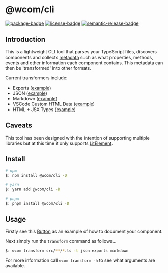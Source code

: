 # @wcom/cli

[![package-badge]][package]
[![license-badge]][license]
[![semantic-release-badge]][semantic-release]

[package]: https://www.npmjs.com/package/@wcom/cli
[package-badge]: https://img.shields.io/npm/v/@wcom/cli
[license]: https://github.com/mihar-22/wcom-cli/blob/main/LICENSE
[license-badge]: https://img.shields.io/github/license/mihar-22/wcom-cli
[semantic-release]: https://github.com/semantic-release/semantic-release
[semantic-release-badge]: https://img.shields.io/badge/%20%20%F0%9F%93%A6%F0%9F%9A%80-semantic--release-e10079.svg

## Introduction

This is a lightweight CLI tool that parses your TypeScript files, discovers components and
collects [metadata](./src/discover/ComponentMeta.ts) such as what properties, methods, events and
other information each component contains. This metadata can then be 'transformed' into other formats.

Current transformers include:

- Exports ([example](https://github.com/mihar-22/wcom-lit-test/blob/main/src/components/index.ts))
- JSON ([example](https://github.com/mihar-22/wcom-lit-test/blob/main/components.json))
- Markdown ([example](https://github.com/mihar-22/wcom-lit-test/tree/main/docs))
- VSCode Custom HTML Data ([example](https://github.com/mihar-22/wcom-lit-test/blob/main/vscode.html-data.json))
- HTML + JSX Types ([example](https://github.com/mihar-22/wcom-lit-test/blob/main/src/components.d.ts))

## Caveats

This tool has been designed with the intention of supporting multiple libraries but at this
time it only supports [LitElement](https://lit-element.polymer-project.org).

## Install

```bash
# npm
$: npm install @wcom/cli -D

# yarn
$: yarn add @wcom/cli -D

# pnpm
$: pnpm install @wcom/cli -D
```

## Usage

Firstly see this [Button](https://github.com/mihar-22/wcom-lit-test/blob/main/src/components/button/button.component.ts)
as an example of how to document your component.

Next simply run the `transform` command as follows...

```bash
$: wcom transform src/**/*.ts -t json exports markdown
```

For more information call `wcom transform -h` to see what arguments are available.

